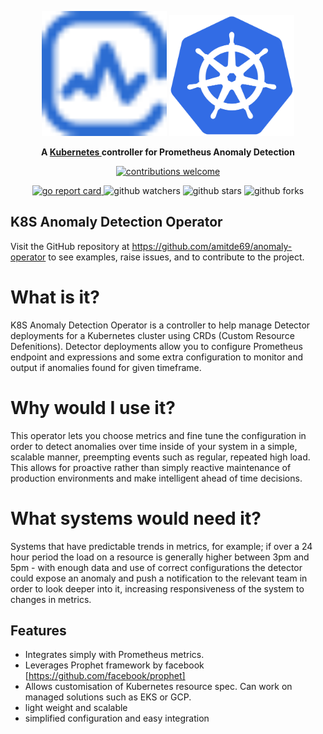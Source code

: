 <p align="center">
    <img src="assets/images/anomaly-detection.svg" alt="Anomaly logo" width="200" />
    <img src="assets/images/kubernetes_icon.svg" alt="AWS Load Balancer logo" width="200" />
</p>
<p align="center">
    <strong>
        A
        <a href="https://kubernetes.io/">Kubernetes </a>
        controller for Prometheus Anomaly Detection
    </strong>
</p>
<p align="center">
    <a href="https://github.com/amitde69/anomaly-operator/issues">
        <img src="https://img.shields.io/badge/contributions-welcome-brightgreen.svg?style=flat" alt="contributions welcome"/>
    </a>
    <!-- <img src="https://img.shields.io/badge/status-ga-brightgreen?style=flat" alt="status is ga"/> -->
    <!-- <img src="https://img.shields.io/github/license/kubernetes-sigs/aws-load-balancer-controller?style=flat" alt="apache license"/> -->
</p>
<p align="center">
    <a href="https://goreportcard.com/report/github.com/kubernetes-sigs/aws-load-balancer-controller">
        <img src="https://goreportcard.com/badge/github.com/kubernetes-sigs/aws-load-balancer-controller" alt="go report card"/>
    </a>
    <img src="https://img.shields.io/github/watchers/kubernetes-sigs/aws-load-balancer-controller?style=social" alt="github watchers"/>
    <img src="https://img.shields.io/github/stars/kubernetes-sigs/aws-load-balancer-controller?style=social" alt="github stars"/>
    <img src="https://img.shields.io/github/forks/kubernetes-sigs/aws-load-balancer-controller?style=social" alt="github forks"/>
    <!-- <a href="https://hub.docker.com/r/amazon/aws-alb-ingress-controller/">
        <img src="https://img.shields.io/docker/pulls/amazon/aws-alb-ingress-controller" alt="docker pulls"/> -->
    </a>
</p>


## K8S Anomaly Detection Operator

Visit the GitHub repository at <https://github.com/amitde69/anomaly-operator> to see examples,
raise issues, and to contribute to the project.


# What is it?

K8S Anomaly Detection Operator is a controller to help manage Detector deployments for a Kubernetes cluster using CRDs (Custom Resource Defenitions).
Detector deployments allow you to configure Prometheus endpoint and expressions and some extra configuration to monitor and output if anomalies found for given timeframe.

# Why would I use it?

This operator lets you choose metrics and fine tune the configuration in order to detect anomalies over time inside of your system in a simple, scalable manner,
preempting events such as regular, repeated high load. This allows for proactive rather than simply reactive maintenance
of production environments and make intelligent ahead of time decisions.

# What systems would need it?

Systems that have predictable trends in metrics, for example; if over a 24 hour period the load on a resource is
generally higher between 3pm and 5pm - with enough data and use of correct configurations the detector could
expose an anomaly and push a notification to the relevant team in order to look deeper into it, increasing responsiveness of the system to changes in metrics.

## Features

* Integrates simply with Prometheus metrics.
* Leverages Prophet framework by facebook [https://github.com/facebook/prophet]
* Allows customisation of Kubernetes resource spec. Can work on managed solutions such as EKS or GCP.
* light weight and scalable
* simplified configuration and easy integration

